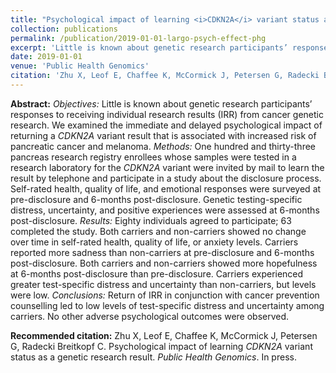 ```yaml
---
title: "Psychological impact of learning <i>CDKN2A</i> variant status as a genetic research result"
collection: publications
permalink: /publication/2019-01-01-largo-psych-effect-phg
excerpt: 'Little is known about genetic research participants’ responses to receiving individual research results (IRR) from cancer genetic research. We examined the immediate and delayed psychological impact of returning a <i>CDKN2A</i> variant result that is associated with increased risk of pancreatic cancer and melanoma.'
date: 2019-01-01
venue: 'Public Health Genomics'
citation: 'Zhu X, Leof E, Chaffee K, McCormick J, Petersen G, Radecki Breitkopf C. Psychological impact of learning <i>CDKN2A</i> variant status as a genetic research result. <i>Public Health Genomics</i>. In press.'
---
```


**Abstract:** 
<i>Objectives:</i> Little is known about genetic research participants’ responses to receiving individual research results (IRR) from cancer genetic research. We examined the immediate and delayed psychological impact of returning a <i>CDKN2A</i> variant result that is associated with increased risk of pancreatic cancer and melanoma. 
<i>Methods:</i> One hundred and thirty-three pancreas research registry enrollees whose samples were tested in a research laboratory for the <i>CDKN2A</i> variant were invited by mail to learn the result by telephone and participate in a study about the disclosure process. Self-rated health, quality of life, and emotional responses were surveyed at pre-disclosure and 6-months post-disclosure. Genetic testing-specific distress, uncertainty, and positive experiences were assessed at 6-months post-disclosure. 
<i>Results:</i> Eighty individuals agreed to participate; 63 completed the study. Both carriers and non-carriers showed no change over time in self-rated health, quality of life, or anxiety levels. Carriers reported more sadness than non-carriers at pre-disclosure and 6-months post-disclosure. Both carriers and non-carriers showed more hopefulness at 6-months post-disclosure than pre-disclosure. Carriers experienced greater test-specific distress and uncertainty than non-carriers, but levels were low. 
<i>Conclusions:</i> Return of IRR in conjunction with cancer prevention counselling led to low levels of test-specific distress and uncertainty among carriers. No other adverse psychological outcomes were observed.

**Recommended citation:** Zhu X, Leof E, Chaffee K, McCormick J, Petersen G, Radecki Breitkopf C. Psychological impact of learning <i>CDKN2A</i> variant status as a genetic research result. <i>Public Health Genomics</i>. In press.  
